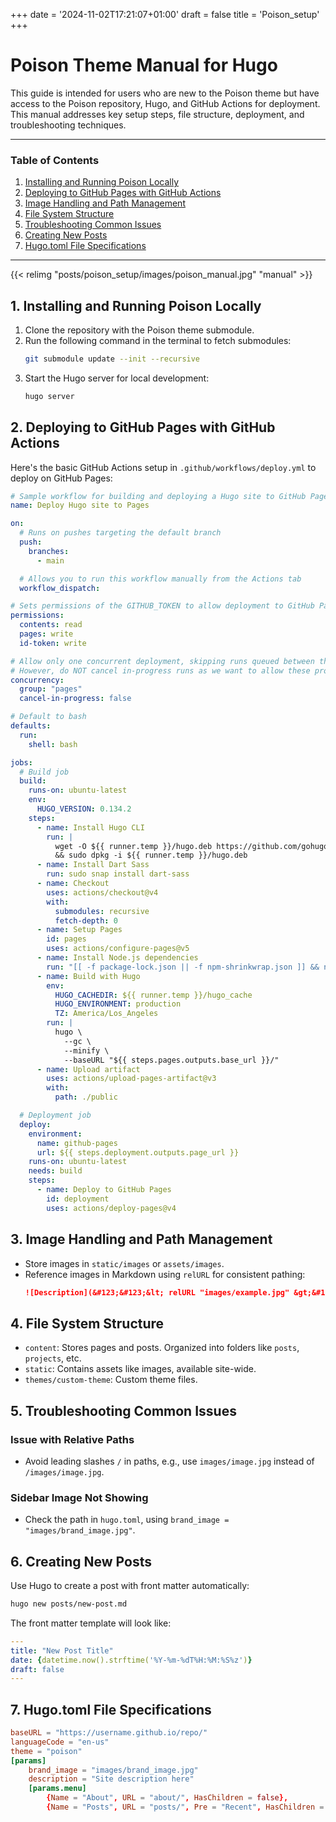+++
date = '2024-11-02T17:21:07+01:00'
draft = false
title = 'Poison_setup'
+++

# Poison Theme Manual for Hugo

This guide is intended for users who are new to the Poison theme but have access to the Poison repository, Hugo, and GitHub Actions for deployment. This manual addresses key setup steps, file structure, deployment, and troubleshooting techniques.

---

### Table of Contents
1. [Installing and Running Poison Locally](#installing-and-running-poison-locally)
2. [Deploying to GitHub Pages with GitHub Actions](#deploying-to-github-pages-with-github-actions)
3. [Image Handling and Path Management](#image-handling-and-path-management)
4. [File System Structure](#file-system-structure)
5. [Troubleshooting Common Issues](#troubleshooting-common-issues)
6. [Creating New Posts](#creating-new-posts)
7. [Hugo.toml File Specifications](#hugo-toml-file-specifications)

---
{{< relimg "posts/poison_setup/images/poison_manual.jpg" "manual" >}}

## 1. Installing and Running Poison Locally
1. Clone the repository with the Poison theme submodule.
2. Run the following command in the terminal to fetch submodules:
   ```bash
   git submodule update --init --recursive
   ```
3. Start the Hugo server for local development:
   ```bash
   hugo server
   ```
   
## 2. Deploying to GitHub Pages with GitHub Actions
Here's the basic GitHub Actions setup in `.github/workflows/deploy.yml` to deploy on GitHub Pages:
```yaml
# Sample workflow for building and deploying a Hugo site to GitHub Pages
name: Deploy Hugo site to Pages

on:
  # Runs on pushes targeting the default branch
  push:
    branches:
      - main

  # Allows you to run this workflow manually from the Actions tab
  workflow_dispatch:

# Sets permissions of the GITHUB_TOKEN to allow deployment to GitHub Pages
permissions:
  contents: read
  pages: write
  id-token: write

# Allow only one concurrent deployment, skipping runs queued between the run in-progress and latest queued.
# However, do NOT cancel in-progress runs as we want to allow these production deployments to complete.
concurrency:
  group: "pages"
  cancel-in-progress: false

# Default to bash
defaults:
  run:
    shell: bash

jobs:
  # Build job
  build:
    runs-on: ubuntu-latest
    env:
      HUGO_VERSION: 0.134.2
    steps:
      - name: Install Hugo CLI
        run: |
          wget -O ${{ runner.temp }}/hugo.deb https://github.com/gohugoio/hugo/releases/download/v${HUGO_VERSION}/hugo_extended_${HUGO_VERSION}_linux-amd64.deb \
          && sudo dpkg -i ${{ runner.temp }}/hugo.deb
      - name: Install Dart Sass
        run: sudo snap install dart-sass
      - name: Checkout
        uses: actions/checkout@v4
        with:
          submodules: recursive
          fetch-depth: 0
      - name: Setup Pages
        id: pages
        uses: actions/configure-pages@v5
      - name: Install Node.js dependencies
        run: "[[ -f package-lock.json || -f npm-shrinkwrap.json ]] && npm ci || true"
      - name: Build with Hugo
        env:
          HUGO_CACHEDIR: ${{ runner.temp }}/hugo_cache
          HUGO_ENVIRONMENT: production
          TZ: America/Los_Angeles
        run: |
          hugo \
            --gc \
            --minify \
            --baseURL "${{ steps.pages.outputs.base_url }}/"
      - name: Upload artifact
        uses: actions/upload-pages-artifact@v3
        with:
          path: ./public

  # Deployment job
  deploy:
    environment:
      name: github-pages
      url: ${{ steps.deployment.outputs.page_url }}
    runs-on: ubuntu-latest
    needs: build
    steps:
      - name: Deploy to GitHub Pages
        id: deployment
        uses: actions/deploy-pages@v4
```
## 3. Image Handling and Path Management
- Store images in `static/images` or `assets/images`.
- Reference images in Markdown using `relURL` for consistent pathing:
   ```markdown
   ![Description](&#123;&#123;&lt; relURL "images/example.jpg" &gt;&#125;&#125;)
  ```



## 4. File System Structure
- `content`: Stores pages and posts. Organized into folders like `posts`, `projects`, etc.
- `static`: Contains assets like images, available site-wide.
- `themes/custom-theme`: Custom theme files.


## 5. Troubleshooting Common Issues
### Issue with Relative Paths
- Avoid leading slashes `/` in paths, e.g., use `images/image.jpg` instead of `/images/image.jpg`.

### Sidebar Image Not Showing
- Check the path in `hugo.toml`, using `brand_image = "images/brand_image.jpg"`.

## 6. Creating New Posts
Use Hugo to create a post with front matter automatically:
```bash
hugo new posts/new-post.md
```
The front matter template will look like:
```yaml
---
title: "New Post Title"
date: {datetime.now().strftime('%Y-%m-%dT%H:%M:%S%z')}
draft: false
---
```

## 7. Hugo.toml File Specifications
```toml
baseURL = "https://username.github.io/repo/"
languageCode = "en-us"
theme = "poison"
[params]
    brand_image = "images/brand_image.jpg"
    description = "Site description here"
    [params.menu]
        {Name = "About", URL = "about/", HasChildren = false},
        {Name = "Posts", URL = "posts/", Pre = "Recent", HasChildren = true, Limit = 5},
```

